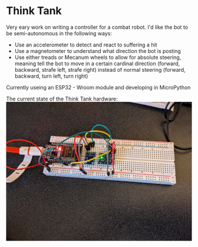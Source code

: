 # Think Tank

Very eary work on writing a controller for a combat robot.  I'd like the bot to be semi-autonomous in the following ways:
* Use an accelerometer to detect and react to suffering a hit
* Use a magnetometer to understand what direction the bot is posting
* Use either treads or Mecanum wheels to allow for absolute steering, meaning tell the bot to move in a certain cardinal direction (forward, backward, strafe left, strafe right) instead of normal steering (forward, backward, turn left, turn right)

Currently useing an ESP32 - Wroom module and developing in MicroPython

The current state of the Think Tank hardware:
![Alt text](https://github.com/PeterDarley/ThinkTank/blob/main/ThinkTank.jpg)
